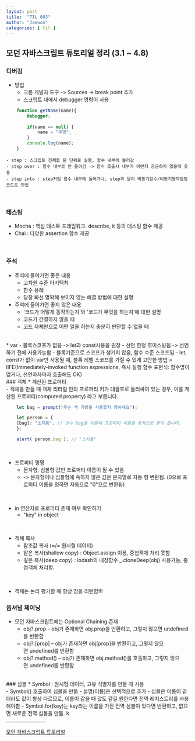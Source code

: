 ```yaml
---
layout: post
title:  "TIL 003"
author: "Jaewon"
categories: [ til ]
---
```



## 모던 자바스크립트 튜토리얼 정리 (3.1 ~ 4.8)

### 디버깅
* 방법 <br>
    - 크롬 개발자 도구 -> Sources -> break point 추가
    - 스크립트 내에서 debugger 명령어 사용

```javascript
    function getName(name){
        debugger;
    
        if(name == null) {
            name = "무명";
        }
        console.log(name);
    }
```
    - step : 스크립트 전체를 문 단위로 실행, 함수 내부에 들어감
    - step over : 함수 내부로 안 들어감 -> 함수 호출시 내부가 어떤지 궁금하지 않을때 유용
    - step into : step처럼 함수 내부에 들어가나, step과 달리 비동기함수/비동기동작담당코드로 진입
<br>

### 테스팅
* Mocha : 핵심 테스트 프레임워크. describe, it 등의 테스팅 함수 제공
* Chai : 다양한 assertion 함수 제공
<br>


### 주석
* 주석에 들어가면 좋은 내용<br>
    - 고차원 수준 아키텍처
    - 함수 용례
    - 당장 봐선 명확해 보이지 않는 해결 방법에 대한 설명
* 주석에 들어가면 좋지 않은 내용<br>
    - '코드가 어떻게 동작하는지’와 '코드가 무엇을 하는지’에 대한 설명
    - 코드가 간결하지 않을 때
    - 코드 자체만으로 어떤 일을 하는지 충분히 판단할 수 없을 때
<br>
* var - 블록스코프가 없음 -> let과 const사용을 권장
    - 선언 한정 호이스팅됨 -> 선언하기 전에 사용가능함
    - 블록기준으로 스코프가 생기지 않음, 함수 수준 스코프임
    - let, const가 없이 var만 사용될 때, 블록 레벨 스코프를 가질 수 있게 고안한 방법 = IIFE(Immediately-invoked function expressions, 즉시 실행 함수 표현식: 함수명이 없거나, 선언하자마자 호출해도 OK)
<br>
### 객체
* 계산된 프로퍼티<br>
    - 객체를 만들 때 객체 리터럴 안의 프로퍼티 키가 대괄호로 둘러싸여 있는 경우, 이를 계산된 프로퍼티(computed property) 라고 부릅니다.
<br>

```javascript
    let bag = prompt("무슨 색 가방을 사용할지 정하세요");

    let person = {
    [bag]: "소지품", // 변수 bag을 이용해 프로퍼티 이름을 동적으로 받아 옵니다.
    };

    alert( person.bag ); // "소지품"
```
<br>

* 프로퍼티 명명
    - 문자형, 심볼형 값만 프로퍼티 이름이 될 수 있음
    - -> 문자형이나 심볼형에 속하지 않은 값은 문자열로 자동 형 변환됨. (0으로 프로퍼티 이름을 정하면 자동으로 "0"으로 변환됨)
<br>


* in 연산자로 프로퍼티 존재 여부 확인하기
    - "key" in object	

<br>

* 객체 복사 
    - 참조값 복사 (=/= 원시형 데이터)
    - 얕은 복사(shallow copy) : Object.assign 이용, 중첩객체 처리 못함
    - 깊은 복사(deep copy) : lodash의 내장함수 _.cloneDeep(obj) 사용가능, 중첩객체 처리함.
<br>

* 객체는 논리 평가할 때 항상 참을 리턴함!!!

### 옵셔널 체이닝
* 모던 자바스크립트에는 Optional Chaining 존재<br>
    - obj?.prop – obj가 존재하면 obj.prop을 반환하고, 그렇지 않으면 undefined를 반환함
    - obj?.[prop] – obj가 존재하면 obj[prop]을 반환하고, 그렇지 않으면 undefined를 반환함
    - obj?.method() – obj가 존재하면 obj.method()를 호출하고, 그렇지 않으면 undefined를 반환함

<br>
### 심볼
* Symbol : 원시형 데이터, 고유 식별자를 만들 때 사용<br>
    - Symbol() 호출하여 심볼을 만듦 
    - 설명(이름)은 선택적으로 추가
    - 심볼은 이름이 같더라도 값이 항상 다르므로, 이름이 같을 때 값도 같길 원한다면 전역 레지스트리를 사용해야함
    - Symbol.for(key)는 key라는 이름을 가진 전역 심볼이 있다면 반환하고, 없으면 새로운 전역 심볼을 만듦. k
<br>
_________________

[모던 자바스크립트 튜토리얼](https://ko.javascript.info/)